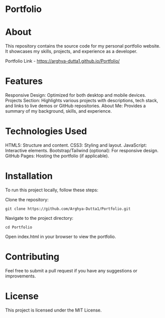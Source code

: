 # Portfolio
# About
This repository contains the source code for my personal portfolio website. It showcases my skills, projects, and experience as a developer.

Portfolio Link - https://arghya-dutta1.github.io/Portfolio/

# Features
Responsive Design: Optimized for both desktop and mobile devices.
Projects Section: Highlights various projects with descriptions, tech stack, and links to live demos or GitHub repositories.
About Me: Provides a summary of my background, skills, and experience.

# Technologies Used
HTML5: Structure and content.
CSS3: Styling and layout.
JavaScript: Interactive elements.
Bootstrap/Tailwind (optional): For responsive design.
GitHub Pages: Hosting the portfolio (if applicable).

# Installation
To run this project locally, follow these steps:

Clone the repository:

```console
git clone https://github.com/Arghya-Dutta1/Portfolio.git
```

Navigate to the project directory:

```console
cd Portfolio
```

Open index.html in your browser to view the portfolio.

# Contributing
Feel free to submit a pull request if you have any suggestions or improvements.

# License
This project is licensed under the MIT License.
